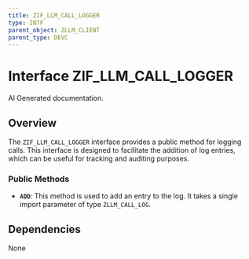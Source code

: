 ```yaml
---
title: ZIF_LLM_CALL_LOGGER
type: INTF
parent_object: ZLLM_CLIENT
parent_type: DEVC
---
```


# Interface ZIF_LLM_CALL_LOGGER

AI Generated documentation.

## Overview

The `ZIF_LLM_CALL_LOGGER` interface provides a public method for logging calls. This interface is designed to facilitate the addition of log entries, which can be useful for tracking and auditing purposes.

### Public Methods

- **`ADD`**: This method is used to add an entry to the log. It takes a single import parameter of type `ZLLM_CALL_LOG`.

## Dependencies

None
